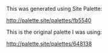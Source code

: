 This was generated using Site Palette:

http://palette.site/palettes/fb5540

This is the original palette I was using:

http://palette.site/palettes/648138